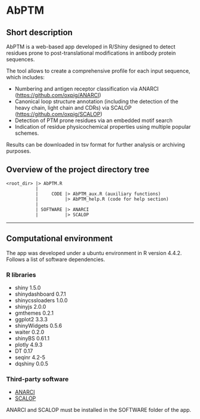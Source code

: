 # AbPTM

## Short description
AbPTM is a web-based app developed in R/Shiny designed to detect residues prone to post-translational modifications in antibody protein sequences.

The tool allows to create a comprehensive profile for each input sequence, which includes:
* Numbering and antigen receptor classification via ANARCI (https://github.com/oxpig/ANARCI)
* Canonical loop structure annotation (including the detection of the heavy chain, light chain and CDRs) via SCALOP (https://github.com/oxpig/SCALOP)
* Detection of PTM prone residues via an embedded motif search
* Indication of residue physicochemical properties using multiple popular schemes.

Results can be downloaded in tsv format for further analysis or archiving purposes.

## Overview of the project directory tree

    <root_dir> |> AbPTM.R
               | 
               |     CODE |> AbPTM_aux.R (auxiliary functions)
               |          |> AbPTM_help.R (code for help section)
               |               
               | SOFTWARE |> ANARCI
               |          |> SCALOP              
                
---

## Computational environment
The app was developed under a ubuntu environment in R version 4.4.2.  
Follows a list of software dependencies.

### R libraries
* shiny 1.5.0
* shinydashboard 0.7.1
* shinycssloaders 1.0.0
* shinyjs 2.0.0
* gmthemes 0.2.1
* ggplot2 3.3.3
* shinyWidgets 0.5.6
* waiter 0.2.0
* shinyBS 0.61.1
* plotly 4.9.3
* DT 0.17
* seqinr 4.2-5
* dqshiny 0.0.5

### Third-party software
* [ANARCI](https://github.com/oxpig/ANARCI)  
* [SCALOP](https://github.com/oxpig/SCALOP)  

ANARCI and SCALOP must be installed in the SOFTWARE folder of the app.